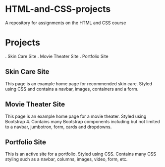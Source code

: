# HTML-and-CSS-projects
A repository for assignments on the HTML and CSS course 

# Projects
. Skin Care Site
. Movie Theater Site
. Portfolio Site

## Skin Care Site
This page is an example home page for recommended skin care. Styled using CSS and contains a navbar, images, containers and a form.

## Movie Theater Site
This page is an example home page for a movie theater. Styled using Bootstrap 4. Contains many Bootstrap components including but not limited to a navbar, jumbotron, form, cards and dropdowns.

## Portfolio Site 
This is an active site for a portfolio. Styled using CSS. Contains many CSS styling such as a navbar, columns, images, video, form, etc. 
